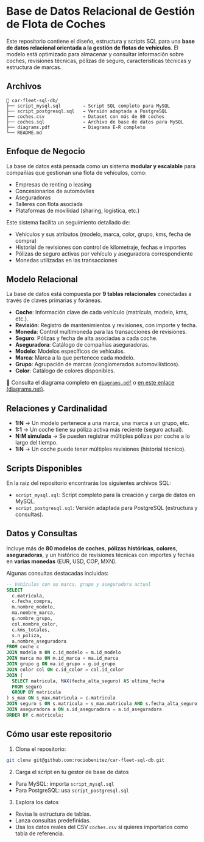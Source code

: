 # Base de Datos Relacional de Gestión de Flota de Coches

Este repositorio contiene el diseño, estructura y scripts SQL para una **base de datos relacional orientada a la gestión de flotas de vehículos**. El modelo está optimizado para almacenar y consultar información sobre coches, revisiones técnicas, pólizas de seguro, características técnicas y estructura de marcas.

## Archivos

```
📁 car-fleet-sql-db/
├── script_mysql.sql        → Script SQL completo para MySQL
├── script_postgresql.sql   → Versión adaptada a PostgreSQL
├── coches.csv              → Dataset con más de 80 coches
├── coches.sql              → Archivo de base de datos para MySQL
├── diagrams.pdf            → Diagrama E-R completo
└── README.md
```

## Enfoque de Negocio

La base de datos está pensada como un sistema **modular y escalable** para compañías que gestionan una flota de vehículos, como:

- Empresas de renting o leasing
- Concesionarios de automóviles
- Aseguradoras
- Talleres con flota asociada
- Plataformas de movilidad (sharing, logística, etc.)

Este sistema facilita un seguimiento detallado de:

- Vehículos y sus atributos (modelo, marca, color, grupo, kms, fecha de compra)
- Historial de revisiones con control de kilometraje, fechas e importes
- Pólizas de seguro activas por vehículo y aseguradora correspondiente
- Monedas utilizadas en las transacciones

## Modelo Relacional

La base de datos está compuesta por **9 tablas relacionales** conectadas a través de claves primarias y foráneas.

- **Coche**: Información clave de cada vehículo (matrícula, modelo, kms, etc.).
- **Revisión**: Registro de mantenimientos y revisiones, con importe y fecha.
- **Moneda**: Control multimoneda para las transacciones de revisiones.
- **Seguro**: Pólizas y fecha de alta asociadas a cada coche.
- **Aseguradora**: Catálogo de compañías aseguradoras.
- **Modelo**: Modelos específicos de vehículos.
- **Marca**: Marca a la que pertenece cada modelo.
- **Grupo**: Agrupación de marcas (conglomerados automovilísticos).
- **Color**: Catálogo de colores disponibles.

📎 Consulta el diagrama completo en [`diagrams.pdf`](./diagrams.pdf) o [en este enlace (diagrams.net)](https://viewer.diagrams.net/?tags=%7B%7D&highlight=E6E6E6&edit=_blank&layers=1&nav=1&title=diagramas.png#R7V1bc6M4Fv41rpp9SIqLufgxcSedqU22e9O9mZl96ZJBtpnGyCXjxO5fP8JcDEhgMGBzUVeqY4Qi8DmfzpE%2BHR2N5Olq9xmD9fIFmdAeSYK5G8mfRpIkqbpGfnkle79EFCTFL1lgywzKjgXfrF8wrBiUbi0TbhIVXYRs11onCw3kONBwE2UAY%2FSRrDZHdvKpa7CAVME3A9h06R%2BW6S79Ul0RjuVP0FoswyeLQnBnBcLKQcFmCUz0kSiCO%2FcROW7wil8hXgEHOi658wLwT4hHysPSdb1vejeSHsnP3Kt9u0BoYUOwtja3BlqRYmNDqjzOwcqyPTnHGroPGiKPkx9G8hQj5PqfVrsptD1lhWrw3%2Bkx424kB%2By1W%2BAPpjfv%2B%2Befgus8fchv7svL4qs2uxElv5l3YG8DAQfCcfehxKFJFBBcIuwu0QI5wH44lt5Dx7zzVEsqPLz%2Bghh9Ry%2FAId%2F8fuMC7B7vISeo%2FmiRd5M%2FiWGV4Fo43HXx%2Fs%2Fg5uHiL%2B%2FOrRJeftrFa37aB1cYbR0TmuG9neVGjZDPsTbI1bEJ7yJsgZZoIOQN2mID5ohRDjoCwAsY%2FOnqeffld2U%2F0%2F%2F64%2B3lTZen39Wnm3FQ0RNp7AmBwj5DtILkK5EKH0doRwBexmEdFmJoA9d6T3YOEAB4ETUYPeMrsg54DgzCOGwnNAe6kGzC%2F%2BrBX8XRlW5ITTYkCUqyIV82VEPkQ%2ByLH4sO4C0BZBrHpKMZgAIz6fRr76MLZgfoHtAXWDnZAwGxWy6wHNJFffAYyLbBemMdqvslS8s2n8Eebd2wofDqfm7toPnqGznxAMqPZ9LYJkCYZy7CruTdBra1cMhngyDOe%2BI9hhvyLs9g4wY15qRjTJGN8OH1ZVOBujk%2BvDdGP2Hsji7NZFXNQ%2FE7xC7c5cIuuHszHie1qYewiOFS0lm4lIVsCCZ0XlbB8mlDFeqWfHfXAvYrcT%2FAWRzUnNSipwoTo%2FX3sL96BWsPmhA%2FvEPfAQgp6Tu%2B8TpUO3w55Z78kK879eyKQl5gSq7F4zX58apjd4ocoi5gHfQBiW4%2FoKffexetg%2BfYcB6%2BBg6E6X2eIdcl%2FsRHAq3X3I5wWtmBbuWCqm1Ms2NKs1%2F%2FXUa3iHzXuX3wMEvLNKHj92Jv9AGO%2Bmaokin%2FSOZpZaT7bkF9yIX1EVOALNwKsX%2BSpJXTR9D4UUqVWwc26RsOcOG952Y3TZhwhcKBZf5Y%2BVZc8J3NGlukwBPWT7hvIUZCe%2B7Xvd%2BsgWE5i2f%2FL9UUiJQmQLTLV3G8k48nt5PYP61WjJ3T%2BgUwpg7Zi7DHuPV4EfXaXkSrpNkL2YeC0lcLS3%2FoPkOntO6g1QzDyG%2B8k99LgH8jE6Z%2Fkcv%2FfPnu%2Ff%2B%2F5%2BcWouOk96gdPtxb5KJrwr1FM95icm1vEbKZMdU%2BtnHSUVABk8IKGLrDEEVK8WSWscDbNYpmGYNwEsUhw51EPqJoZuoVvlsbCzmZ8Oko%2BzifQ9UwWOyjqU1mQi6HXoJ9lNNcslTQXUQV6%2FcXNEk1oKFACbpLLE5VtIV%2FFGniqU8EZATdkoODegcD7TDVNP1DnD%2BOrPXAWcYSSNmNMvuuUityCjV3CehU45c67gBKTEXKO4CrU4cizSJ1eTIYQZUbfJFmcFbAxZaxtT1y8O3udfp09%2FqbOBxusAQ4Bmfjw9kDt%2FG12%2FirE34Szfu0sJcXlH8EVG7hQzXG9PpztaHH9D036yUQ0Wezzg665Ms4TZl1sSgzV4ddZypXqeazr2bX85E6KLvO1ivtr%2BfQWIK4ZTfJG%2FTKtFcFxeBMu0J7f27aazLtytVNe7WQ73aZ9gip3LQr9FqatfJ6BIwbd6I60MfF%2BKroGJ6Np5fnuI2vycYX3dbTnI2nV%2BQ6Qr3nY5VbeYVeMPO2cxDhm8f9HMMw7sVB0Wfjzuat6DHeFBlLmAmHrkZO6QZkR07NdGWs1BU5ld63OS68b3NSg4Vna5hHThWkcLsXOSX1O3JK4pFTkSjocVr2QvpQ46dK4KXPjp7NYg7ZC5RZ2m11%2BBR7fEuptstTuEHafKYkmMGyKy%2BjVH%2B3ylSExODMOmMfHbfr9dj1S4ZMsXVLL8F22bBHUOWWnZH1jZh246CEQVn2EpgYnGnnGx6asuzXj5qiNzy0sJMX7MOD3O3AlAQd5%2BiHTBlotcYeTRMGTA3BtPN9DpmikTkZ05hpv3rUlFwtXKJdtl3mbEwkCpqO8TY6uMgFNtyM%2BrfPoSog%2BmzW2fE%2Fpzv%2BpVN5n5GEu5703zScGKm82WRfoLjTubz9eq1J5S2n1v61dDKUwqm8Uw2p6YbqS%2BXN7uMFZiccyCdz0oerkXEg524Jbg2SqVzy41Qu%2BaJIlvVUQ80lpWcjmZ6RvQTrJxkeuqPhTSaA%2BpwZ3qQaOpzN84BcIbxJK0qk1JKWPtddDHMuxQ6mye8LrQxvYuuWHlF1NLwpH7p8cjWWKE3Ta90DCGuqipM%2Bz7nYsuEJ5Zsy%2F1ePaxp3NKV8PlC5sR9nJ40PDX6YNV7pZWKoqgAZnpUf9OFTjVr5q0c5jenFsC5HOY2LL1n13s4XOFBqGKb9jOOjemjav4l4BzbLN%2Fxlg%2F9cbz%2F%2B%2F18Ds3L%2BvQR7VPtF0UHRVKDGougmqiaDI5wolDBYu2yKTg4FGu5AvCRDx9Zwtcx%2FHXfeYlG95vSOVjB07PejeZsOMXRnaYSf68KWCz1Ep9MN9JTBqxNH%2FLCXfJjx0LmmnMkl%2BT72%2B3Uocu4s%2BY%2B562DKhebwIz4wcB89PEWyTgRxp5ELMJmeY3KnUY%2FTuCR9yNZth%2FLKnyN%2FOUP%2BQ3caMj3z3FirGVESy2sM2WlkIYg7jXyAFVhzKhkFuyoU%2FyqM2hf%2FmgpNPRkQm0sEnozs9hP2tSeSW9TOjH8di6mG0oG09cW%2FsjFMz5Y%2F%2Byft9otbn8%2FnUsa5qOpMVeri1nUhqc6JUHD0EwGz%2FuHPoJPzVqNy5YzZVFvIdcaOs56T6%2FJpwz%2FMwS4zl2%2Fy0HTOrZ%2BEER%2Fx5qOsWlaKjvuSitP0fF9ydW6dsROqhTaigvx17jlYcmFsjwq49dB7cGo9F0DcZ%2BTjq8B67KX3Coe8R3RRjPc4h2NpjCsJ53UnNw9PTtq9RqkSVUlOiTX5TKpEnSQbUqXLUiWMjUS%2BqeoZVXKhMMQ0VaIUjkNsjCqpuJ2o48PbahNzv3e0lyphbCnqOVXio5kPeCm50BMdKrUqp0pOwogPe3NRVvHU4477kmpT9RO%2B5OpUCePk4xbaiPPlr%2FCIErZcJErvAVUSeg9OleQCiPuMfHwVSFURp0qIEix3%2F3qYnyOnnanVSlIsjdEl4dzuZGiJeNr4NcqXpOiSKNNaWbok1U4UsXKCLSHQAPtYtWD4kPm6N6KWelDA7xz7ht9kvT2Fnql%2Fg4st7mHcClQz4la0yUwo7OdLkjHSRU%2BlZKt40GuN1ab%2BSsacrS1kjEJPwXtOxih89ZEpF5WeJlvmj01gyzkbUxRHfGSdC7MJTwLXlDO5OhszoceCLU4PdI4GJhl82NCdx4QeIhLnAQ7eA5gI9yuJUJ3I4e4iH1jVYuG4u2jxdtCIp%2Bmxvzgd8jNIfyEK9MLNCrjYMra25yve7l6nT3evA98NmoUe7jPyZ7KDTmLWqM%2B46GmcbOVKlZTbeo%2Bh8pxlbLnQW7ydH2tkW7%2FAaCqN7gY%2BvciCDXcV%2BagadJxps67ikqd7spXboZObz%2BrzPKyULReaM%2FDPdibPBscVjR4d8FwnerjHyAWXRnMWd3GaMwNCHQ16uNAOFC11iKHI2IESJctOhfokYSo35Eu0Qc8pq624a%2Flp6RgxEExdNzZO0OgpZc9jIDQ%2ByWTLhZkYm7WMxQMhToKpxEBCT7p6vdZxRPnGL4E0nhu7KX%2FCCIO4sD%2FpeW5sjefGZsslMzd20oP078C8OlHE3UaO0PT6E53WtScl%2FNzJPSnh9C6%2BJ%2BXcALBG96TcyOldKUoKhUV3pdxE%2BA3TPgiXzeKhF3CTSYUf0fyMDmbMw%2BPf0HX3AaMCti4iRUt3FaK1SGc4L%2FUus6vQ%2BW3M%2FOTB5%2FSe83DPzEgTHtFyGvcZoQiF4ZwxoiKXGCE3jiwM1ssX73BZUvgP).

## Relaciones y Cardinalidad

- **1:N** → Un modelo pertenece a una marca, una marca a un grupo, etc.
- **1:1** → Un coche tiene su póliza activa más reciente (seguro actual).
- **N:M simulada** → Se pueden registrar múltiples pólizas por coche a lo largo del tiempo.
- **1:N** → Un coche puede tener múltiples revisiones (historial técnico).

## Scripts Disponibles

En la raíz del repositorio encontrarás los siguientes archivos SQL:

- `script_mysql.sql`: Script completo para la creación y carga de datos en MySQL.
- `script_postgresql.sql`: Versión adaptada para PostgreSQL (estructura y consultas).

## Datos y Consultas

Incluye más de **80 modelos de coches**, **pólizas históricas**, **colores**, **aseguradoras**, y un histórico de revisiones técnicas con importes y fechas en **varias monedas** (EUR, USD, COP, MXN).

Algunas consultas destacadas incluidas:

```sql
-- Vehículos con su marca, grupo y aseguradora actual
SELECT
  c.matricula,
  c.fecha_compra,
  m.nombre_modelo,
  ma.nombre_marca,
  g.nombre_grupo,
  col.nombre_color,
  c.kms_totales,
  s.n_poliza,
  a.nombre_aseguradora
FROM coche c
JOIN modelo m ON c.id_modelo = m.id_modelo
JOIN marca ma ON m.id_marca = ma.id_marca
JOIN grupo g ON ma.id_grupo = g.id_grupo
JOIN color col ON c.id_color = col.id_color
JOIN (
  SELECT matricula, MAX(fecha_alta_seguro) AS ultima_fecha
  FROM seguro
  GROUP BY matricula
) s_max ON s_max.matricula = c.matricula
JOIN seguro s ON s.matricula = s_max.matricula AND s.fecha_alta_seguro = s_max.ultima_fecha
JOIN aseguradora a ON s.id_aseguradora = a.id_aseguradora
ORDER BY c.matricula;
```

## Cómo usar este repositorio

1. Clona el repositorio:

```bash
git clone git@github.com:rociobenitez/car-fleet-sql-db.git
```

2. Carga el script en tu gestor de base de datos

- Para MySQL: importa `script_mysql.sql`
- Para PostgreSQL: usa `script_postgresql.sql`

3. Explora los datos

- Revisa la estructura de tablas.
- Lanza consultas predefinidas.
- Usa los datos reales del CSV `coches.csv` si quieres importarlos como tabla de referencia.
